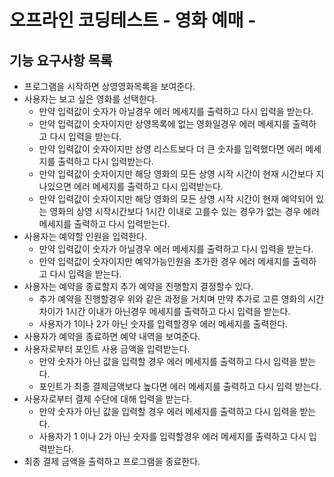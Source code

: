 # 오프라인 코딩테스트 - 영화 예매 -

## 기능 요구사항 목록

- 프로그램을 시작하면 상영영화목록을 보여준다.
- 사용자는 보고 싶은 영화를 선택한다.
  - 만약 입력값이 숫자가 아닐경우 에러 메세지를 출력하고 다시 입력을 받는다.
  - 만약 입력값이 숫자이지만 상영목록에 없는 영화일경우 에러 메세지를 출력하고 다시 입력을 받는다.
  - 만약 입력값이 숫자이지만 상영 리스트보다 더 큰 숫자를 입력했다면 에러 메세지를 출력하고 다시 입력받는다.
  - 만약 입력값이 숫자이지만 해당 영화의 모든 상영 시작 시간이 현재 시간보다 지나있으면 에러 메세지를 출력하고 다시 입력받는다.
  - 만약 입력값이 숫자이지만 해당 영화의 모든 상영 시작 시간이 현재 예약되어 있는 영화의 상영 시작시간보다 1시간 이내로 고를수 있는 경우가 없는 경우 에러 메세지를 출력하고 다시 입력받는다.
- 사용자는 예약할 인원을 입력한다.
  - 만약 입력값이 숫자가 아닐경우 에러 메세지를 출력하고 다시 입력을 받는다.
  - 만약 입력값이 숫자이지만 예약가능인원을 초가한 경우 에러 메세지를 출력하고 다시 입력을 받는다.
- 사용자는 예약을 종료할지 추가 예약을 진행할지 결정할수 있다.
  - 추가 예약을 진행할경우 위와 같은 과정을 거치며 만약 추가로 고른 영화의 시간 차이가 1시간 이내가 아닌경우 메세지를 출력하고 다시 입력을 받는다.
  - 사용자가 1이나 2가 아닌 숫자를 입력할경우 에러 메세지를 출력한다.
- 사용자가 예약을 종료하면 예약 내역을 보여준다.
- 사용자로부터 포인트 사용 금액을 입력받는다.
  - 만약 숫자가 아닌 값을 입력할 경우 에러 메세지를 출력하고 다시 입력을 받는다.
  - 포인트가 최종 결제금액보다 높다면 에러 메세지를 출력하고 다시 입력 받는다.
- 사용자로부터 결제 수단에 대해 입력을 받는다.
  - 만약 숫자가 아닌 값을 입력할 경우 에러 메세지를 출력하고 다시 입력을 받는다.
  - 사용자가 1 이나 2가 아닌 숫자를 입력할경우 에러 메세지를 출력하고 다시 입력받는다.
- 최종 결제 금액을 출력하고 프로그램을 종료한다.